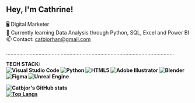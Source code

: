 ## Hey, I'm Cathrine!

🖥️ Digital Marketer<br/> 
🌱 Currently learning Data Analysis through Python, SQL, Excel and Power BI<br/>
📫 Contact: catbjorhan@gmail.com 

..................................................................................................................

<b>TECH STACK:<b/><br/>
![Visual Studio Code](https://img.shields.io/badge/Visual%20Studio%20Code-0078d7.svg?style=for-the-badge&logo=visual-studio-code&logoColor=white)
![Python](https://img.shields.io/badge/python-3670A0?style=for-the-badge&logo=python&logoColor=ffdd54)
![HTML5](https://img.shields.io/badge/html5-%23E34F26.svg?style=for-the-badge&logo=html5&logoColor=white)
![Adobe Illustrator](https://img.shields.io/badge/adobe%20illustrator-%23FF9A00.svg?style=for-the-badge&logo=adobe%20illustrator&logoColor=white)
![Blender](https://img.shields.io/badge/blender-%23F5792A.svg?style=for-the-badge&logo=blender&logoColor=white)
![Figma](https://img.shields.io/badge/figma-%23F24E1E.svg?style=for-the-badge&logo=figma&logoColor=white)
![Unreal Engine](https://img.shields.io/badge/unrealengine-%23313131.svg?style=for-the-badge&logo=unrealengine&logoColor=white)

![Catbjor's GitHub stats](https://github-readme-stats.vercel.app/api?username=catbjor&theme=omni&show_icons=true) <br/>
[![Top Langs](https://github-readme-stats.vercel.app/api/top-langs/?username=catbjor&layout=donut-vertical)](https://github.com/catbjor/github-readme-stats)
